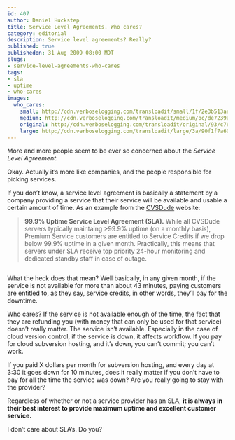 ```yaml
--- 
id: 407
author: Daniel Huckstep
title: Service Level Agreements. Who cares?
category: editorial
description: Service level agreements? Really?
published: true
publishedon: 31 Aug 2009 08:00 MDT
slugs: 
- service-level-agreements-who-cares
tags: 
- sla
- uptime
- who-cares
images: 
  who_cares: 
    small: http://cdn.verboselogging.com/transloadit/small/1f/2e3b513ae8b0224538e05729d99654/who-cares.jpg
    medium: http://cdn.verboselogging.com/transloadit/medium/bc/de7239a1fd0284081cecfa9e6c9a90/who-cares.jpg
    original: http://cdn.verboselogging.com/transloadit/original/93/c766cb2abe394c1c831485221fe2c0/who-cares.jpg
    large: http://cdn.verboselogging.com/transloadit/large/3a/90f1f7a6064d753e784bb688b6c36b/who-cares.jpg
---
```

<p>More and more people seem to be ever so concerned about the <em>Service Level Agreement</em>.</p>
<p>Okay. Actually it&#8217;s more like companies, and the people responsible for picking services.</p>
<p>If you don&#8217;t know, a service level agreement is basically a statement by a company providing a service that their service will be available and usable a certain amount of time. As an example from the <a href="http://cvsdude.com/">CVSDude</a> website:</p>
<blockquote>
<p><b>99.9% Uptime Service Level Agreement (<span class="caps">SLA</span>).</b> While all CVSDude servers typically maintaing &gt;99.9% uptime (on a monthly basis), Premium Service customers are entitled to Service Credits if we drop below 99.9% uptime in a given month. Practically, this means that servers under <span class="caps">SLA</span> receive top priority 24-hour monitoring and dedicated standby staff in case of outage.</p>
</blockquote>
<p><figure><img src="http://cdn.verboselogging.com/transloadit/medium/bc/de7239a1fd0284081cecfa9e6c9a90/who-cares.jpg" class="fright round medium" alt="" /></figure></p>
<p>What the heck does that mean? Well basically, in any given month, if the service is not available for more than about 43 minutes, paying customers are entitled to, as they say, service credits, in other words, they&#8217;ll pay for the downtime.</p>
<p>Who cares? If the service is not available enough of the time, the fact that they are refunding you (with money that can only be used for that service) doesn&#8217;t really matter. The service isn&#8217;t available. Especially in the case of cloud version control, if the service is down, it affects workflow. If you pay for cloud subversion hosting, and it&#8217;s down, you can&#8217;t commit; you can&#8217;t work.</p>
<p>If you paid X dollars per month for subversion hosting, and every day at 3:30 it goes down for 10 minutes, does it really matter if you don&#8217;t have to pay for all the time the service was down? Are you really going to stay with the provider?</p>
<p>Regardless of whether or not a service provider has an <span class="caps">SLA</span>, <strong>it is always in their best interest to provide maximum uptime and excellent customer service.</strong></p>
<p>I don&#8217;t care about SLA&#8217;s. Do you?</p>
